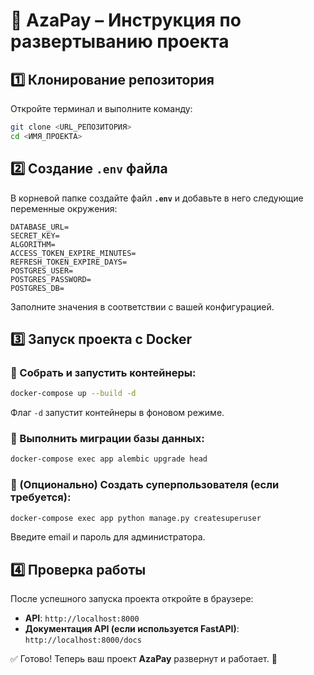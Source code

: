 # 🚀 AzaPay – Инструкция по развертыванию проекта

## 1️⃣ Клонирование репозитория  
Откройте терминал и выполните команду:  
```bash
git clone <URL_РЕПОЗИТОРИЯ>
cd <ИМЯ_ПРОЕКТА>
```

## 2️⃣ Создание `.env` файла  
В корневой папке создайте файл **`.env`** и добавьте в него следующие переменные окружения:  

```env
DATABASE_URL=
SECRET_KEY=
ALGORITHM=
ACCESS_TOKEN_EXPIRE_MINUTES=
REFRESH_TOKEN_EXPIRE_DAYS=
POSTGRES_USER=
POSTGRES_PASSWORD=
POSTGRES_DB=
```
Заполните значения в соответствии с вашей конфигурацией.

## 3️⃣ Запуск проекта с Docker  

### 🔹 Собрать и запустить контейнеры:  
```bash
docker-compose up --build -d
```
Флаг `-d` запустит контейнеры в фоновом режиме.

### 🔹 Выполнить миграции базы данных:
```bash
docker-compose exec app alembic upgrade head
```

### 🔹 (Опционально) Создать суперпользователя (если требуется):  
```bash
docker-compose exec app python manage.py createsuperuser
```
Введите email и пароль для администратора.

## 4️⃣ Проверка работы  
После успешного запуска проекта откройте в браузере:

- **API**: `http://localhost:8000`
- **Документация API (если используется FastAPI)**: `http://localhost:8000/docs`

✅ Готово! Теперь ваш проект **AzaPay** развернут и работает. 🚀
